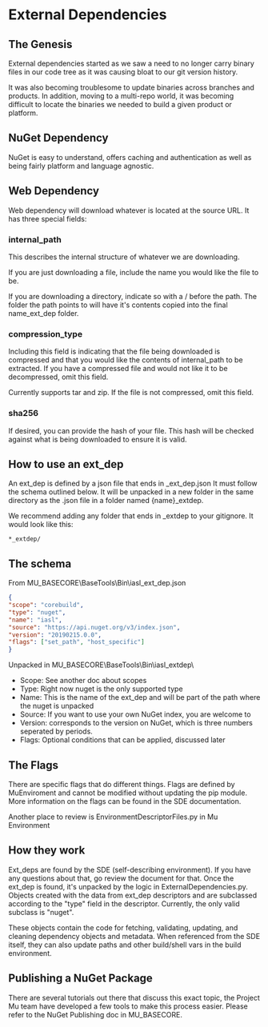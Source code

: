 # External Dependencies

## The Genesis

External dependencies started as we saw a need to no longer carry binary files in our code tree as it was causing bloat to our git version history.

It was also becoming troublesome to update binaries across branches and products. In addition, moving to a multi-repo world, it was becoming difficult to locate the binaries we needed to build a given product or platform.

## NuGet Dependency

NuGet is easy to understand, offers caching and authentication as well as being fairly platform and language agnostic.

## Web Dependency

Web dependency will download whatever is located at the source URL. It has three special fields:

### internal_path

This describes the internal structure of whatever we are downloading.

If you are just downloading a file, include the name you would like the file to be.

If you are downloading a directory, indicate so with a / before the path. The folder the path points to will have it's contents copied into the final name_ext_dep folder.

### compression_type

Including this field is indicating that the file being downloaded is compressed and that you would like the contents of internal_path to be extracted. If you have a compressed file and would not like it to be decompressed, omit this field.

Currently supports tar and zip. If the file is not compressed, omit this field.

### sha256

If desired, you can provide the hash of your file. This hash will be checked against what is being downloaded to ensure it is valid.

## How to use an ext_dep

An ext_dep is defined by a json file that ends in _ext_dep.json
It must follow the schema outlined below. It will be unpacked in a new folder in the same directory as the .json file in a folder named {name}_extdep.

We recommend adding any folder that ends in _extdep to your gitignore. It would look like this:

```.gitignore
*_extdep/
```

## The schema
From MU_BASECORE\BaseTools\Bin\iasl_ext_dep.json
```json
{
"scope": "corebuild",
"type": "nuget",
"name": "iasl",
"source": "https://api.nuget.org/v3/index.json",
"version": "20190215.0.0",
"flags": ["set_path", "host_specific"]
}
```
Unpacked in MU_BASECORE\BaseTools\Bin\iasl_extdep\

- Scope: See another doc about scopes
- Type: Right now nuget is the only supported type
- Name: This is the name of the ext_dep and will be part of the path where the nuget is unpacked
- Source: If you want to use your own NuGet index, you are welcome to
- Version: corresponds to the version on NuGet, which is three numbers seperated by periods.
- Flags: Optional conditions that can be applied, discussed later

## The Flags

There are specific flags that do different things. Flags are defined by MuEnviroment and cannot be modified without updating the pip module. More information on the flags can be found in the SDE documentation.

Another place to review is EnvironmentDescriptorFiles.py in Mu Environment

## How they work

Ext_deps are found by the SDE (self-describing environment). If you have any questions about that, go review the document for that. Once the ext_dep is found, it's unpacked by the logic in ExternalDependencies.py. Objects created with the data from ext_dep descriptors and are subclassed according to the "type" field in the descriptor. Currently, the only valid subclass is "nuget".

These objects contain the code for fetching, validating, updating, and cleaning dependency objects and metadata. When referenced from the SDE itself, they can also update paths and other build/shell vars in the build environment.

## Publishing a NuGet Package

There are several tutorials out there that discuss this exact topic, the Project Mu team have developed a few tools to make this process easier. Please refer to the NuGet Publishing doc in MU_BASECORE.

